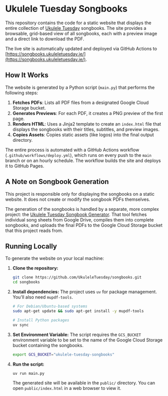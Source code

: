 # Ukulele Tuesday Songbooks

This repository contains the code for a static website that displays the entire collection of [Ukulele Tuesday](https://ukuleletuesday.ie/) songbooks. The site provides a browsable, grid-based view of all songbooks, each with a preview image and a direct link to download the PDF.

The live site is automatically updated and deployed via GitHub Actions to [https://songbooks.ukuleletuesday.ie/](https://songbooks.ukuleletuesday.ie/).

## How It Works

The website is generated by a Python script (`main.py`) that performs the following steps:

1.  **Fetches PDFs**: Lists all PDF files from a designated Google Cloud Storage bucket.
2.  **Generates Previews**: For each PDF, it creates a PNG preview of the first page.
3.  **Renders HTML**: Uses a Jinja2 template to create an `index.html` file that displays the songbooks with their titles, subtitles, and preview images.
4.  **Copies Assets**: Copies static assets (like logos) into the final output directory.

The entire process is automated with a GitHub Actions workflow (`.github/workflows/deploy.yml`), which runs on every push to the `main` branch or on an hourly schedule. The workflow builds the site and deploys it to GitHub Pages.

## A Note on Songbook Generation

This project is responsible only for displaying the songbooks on a static website. It does not create or modify the songbook PDFs themselves.

The generation of the songbooks is handled by a separate, more complex project: the [Ukulele Tuesday Songbook Generator](https://github.com/UkuleleTuesday/songbook-generator/). That tool fetches individual song sheets from Google Drive, compiles them into complete songbooks, and uploads the final PDFs to the Google Cloud Storage bucket that this project reads from.

## Running Locally

To generate the website on your local machine:

1.  **Clone the repository:**
    ```bash
    git clone https://github.com/UkuleleTuesday/songbooks.git
    cd songbooks
    ```
2.  **Install dependencies:**
    The project uses `uv` for package management. You'll also need `mupdf-tools`.
    ```bash
    # For Debian/Ubuntu-based systems
    sudo apt-get update && sudo apt-get install -y mupdf-tools
    
    # Install Python packages
    uv sync
    ```
3.  **Set Environment Variable:**
    The script requires the `GCS_BUCKET` environment variable to be set to the name of the Google Cloud Storage bucket containing the songbooks.
    ```bash
    export GCS_BUCKET="ukulele-tuesday-songbooks"
    ```
4.  **Run the script:**
    ```bash
    uv run main.py
    ```
    The generated site will be available in the `public/` directory. You can open `public/index.html` in a web browser to view it.
